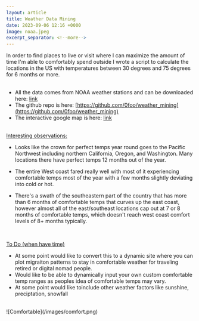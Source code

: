 ```yaml
---
layout: article
title: Weather Data Mining
date: 2023-09-06 12:16 +0000
image: noaa.jpeg
excerpt_separator: <!--more-->
---
```



In order to find places to live or visit where I can maximize the amount of time I'm able to comfortably spend outside I wrote a script to calculate the locations in the US with temperatures between 30 degrees and 75 degrees for 6 months or more.
<br/><br/>

* All the data comes from NOAA weather stations and can be downloaded here: [link](https://www.ncei.noaa.gov/pub/data/ghcn/daily/)
* The github repo is here: [https://github.com/0foo/weather_mining](https://github.com/0foo/weather_mining)
* The interactive google map is here: [link](https://www.google.com/maps/d/edit?mid=11qYJOQ2cX9j3T-x5UO5ykXmjUToSdEs&ll=42.70028862623725%2C-119.24163318010127&z=7)
<br/><br/>


 <!--more-->


<u>Interesting observations:</u>

* Looks like the crown for perfect temps year round goes to the Pacific Northwest including northern California, Oregon, and Washington.  Many locations there have perfect temps 12 months out of the year.

* The entire West coast fared really well with most of it experiencing comfortable temps most of the year with a few months slightly deviating into cold or hot.

* There's a swath of the southeastern part of the country that has more than 6 months of comfortable temps that curves up the east coast, however almost all of the east/southeast locations cap out at 7 or 8 months of comfortable temps, which doesn't reach west coast comfort levels of 8+ months typically. 

<br/>

<u>To Do (when have time) </u>
* At some point would like to convert this to a dynamic site where you can plot migraiton patterns to stay in comfortable weather for traveling retired or digital nomad people. 
* Would like to be able to dynamically input your own custom comfortable temp ranges as peoples idea of comfortable temps may vary.
* At some point would like toinclude other weather factors like sunshine, preciptation, snowfall

<br/>
![Comfortable](/images/comfort.png)
